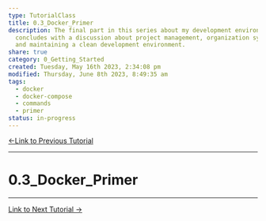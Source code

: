 ```yaml
---  
type: TutorialClass  
title: 0.3_Docker_Primer  
description: The final part in this series about my development environment  
  concludes with a discussion about project management, organization systems,  
  and maintaining a clean development environment.  
share: true  
category: 0_Getting_Started  
created: Tuesday, May 16th 2023, 2:34:08 pm  
modified: Thursday, June 8th 2023, 8:49:35 am  
tags:  
  - docker  
  - docker-compose  
  - commands  
  - primer  
status: in-progress  
---  
```

  
  
[←Link to Previous Tutorial](./0.2_Development_with_VSCode.md#)  
  
---  
  
# 0.3_Docker_Primer  
  
---  
  
[Link to Next Tutorial →](../1_Dockerize/1.0_The_Stack.md#)  
